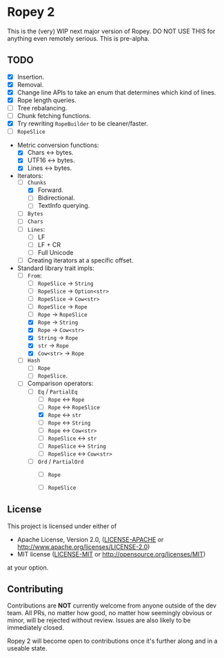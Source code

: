 # Ropey 2

This is the (very) WIP next major version of Ropey.  DO NOT USE THIS for anything even remotely serious.  This is pre-alpha.

## TODO

- [x] Insertion.
- [x] Removal.
- [x] Change line APIs to take an enum that determines which kind of lines.
- [x] Rope length queries.
- [ ] Tree rebalancing.
- [ ] Chunk fetching functions.
- [x] Try rewriting `RopeBuilder` to be cleaner/faster.
- [ ] `RopeSlice`
- Metric conversion functions:
  - [x] Chars <-> bytes.
  - [x] UTF16 <-> bytes.
  - [x] Lines <-> bytes.
- Iterators:
  - [ ] `Chunks`
    - [x] Forward.
    - [ ] Bidirectional.
    - [ ] TextInfo querying.
  - [ ] `Bytes`
  - [ ] `Chars`
  - [ ] `Lines`:
    - [ ] LF
    - [ ] LF + CR
    - [ ] Full Unicode
  - [ ] Creating iterators at a specific offset.
- Standard library trait impls:
  - [ ] `From`:
    - [ ] `RopeSlice` -> `String`
    - [ ] `RopeSlice` -> `Option<str>`
    - [ ] `RopeSlice` -> `Cow<str>`
    - [ ] `RopeSlice` -> `Rope`
    - [ ] `Rope` -> `RopeSlice`
    - [x] `Rope` -> `String`
    - [x] `Rope` -> `Cow<str>`
    - [x] `String` -> `Rope`
    - [x] `str` -> `Rope`
    - [x] `Cow<str>` -> `Rope`
  - [ ] `Hash`
    - [ ] `Rope`
    - [ ] `RopeSlice`.
  - [ ] Comparison operators:
    - [ ] `Eq` / `PartialEq`
      - [ ] `Rope` <-> `Rope`
      - [ ] `Rope` <-> `RopeSlice`
      - [x] `Rope` <-> `str`
      - [ ] `Rope` <-> `String`
      - [ ] `Rope` <-> `Cow<str>`
      - [ ] `RopeSlice` <-> `str`
      - [ ] `RopeSlice` <-> `String`
      - [ ] `RopeSlice` <-> `Cow<str>`
    - [ ] `Ord` / `PartialOrd`
      - [ ] `Rope`
      - [ ] `RopeSlice`


## License

This project is licensed under either of

 * Apache License, Version 2.0, ([LICENSE-APACHE](LICENSE-APACHE) or
   http://www.apache.org/licenses/LICENSE-2.0)
 * MIT license ([LICENSE-MIT](LICENSE-MIT) or
   http://opensource.org/licenses/MIT)

at your option.


## Contributing

Contributions are **NOT** currently welcome from anyone outside of the dev team.  All PRs, no matter how good, no matter how seemingly obvious or minor, will be rejected without review.  Issues are also likely to be immediately closed.

Ropey 2 will become open to contributions once it's further along and in a useable state.
